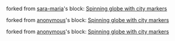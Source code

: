 

forked from <a href='http://bl.ocks.org/sara-maria/'>sara-maria</a>'s block: <a href='http://bl.ocks.org/sara-maria/1cdfe8c7f3ccc8e46f8f400451abbc7d'>Spinning globe with city markers</a>

forked from <a href='http://bl.ocks.org/anonymous/'>anonymous</a>'s block: <a href='http://bl.ocks.org/anonymous/c78d4280208118d7544f2bf9ee7d1af3'>Spinning globe with city markers</a>

forked from <a href='http://bl.ocks.org/anonymous/'>anonymous</a>'s block: <a href='http://bl.ocks.org/anonymous/c9ddb1d4076a56ad8ba91cd20c7c6781'>Spinning globe with city markers</a>